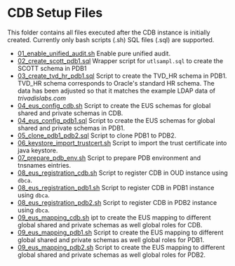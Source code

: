 # CDB Setup Files

This folder contains all files executed after the CDB instance is initially created. Currently only bash scripts (.sh) SQL files (.sql) are supported.

- [01_enable_unified_audit.sh](01_enable_unified_audit.sh) Enable pure unified audit.
- [02_create_scott_pdb1.sql](02_create_scott_pdb1.sql) Wrapper script for ``utlsampl.sql`` to create the SCOTT schema in PDB1
- [03_create_tvd_hr_pdb1.sql](03_create_tvd_hr_pdb1.sql) Script to create the TVD_HR schema in PDB1. TVD_HR schema corresponds to Oracle's standard HR schema. The data has been adjusted so that it matches the example LDAP data of *trivadislabs.com* 
- [04_eus_config_cdb.sh](04_eus_config_cdb.sh)  Script to create the EUS schemas for global shared and private schemas in CDB.
- [04_eus_config_pdb1.sql](04_eus_config_pdb1.sql) Script to create the EUS schemas for global shared and private schemas in PDB1.
- [05_clone_pdb1_pdb2.sql](05_clone_pdb1_pdb2.sql) Script to clone PDB1 to PDB2.
- [06_keystore_import_trustcert.sh](06_keystore_import_trustcert.sh) Script to import the trust certificate into java keystore.
- [07_prepare_pdb_env.sh](07_prepare_pdb_env.sh) Script to prepare PDB environment and tnsnames eintries.
- [08_eus_registration_cdb.sh](08_eus_registration_cdb.sh) Script to register CDB in OUD instance using `dbca`.
- [08_eus_registration_pdb1.sh](08_eus_registration_pdb1.sh) Script to register CDB in PDB1 instance using `dbca`.
- [08_eus_registration_pdb2.sh](08_eus_registration_pdb2.sh) Script to register CDB in PDB2 instance using `dbca`.
- [09_eus_mapping_cdb.sh](09_eus_mapping_cdb.sh) ipt to create the EUS mapping to different global shared and private schemas as well global roles for CDB.
- [09_eus_mapping_pdb1.sh](09_eus_mapping_pdb1.sh) Script to create the EUS mapping to different global shared and private schemas as well global roles for PDB1.
- [09_eus_mapping_pdb2.sh](09_eus_mapping_pdb2.sh) Script to create the EUS mapping to different global shared and private schemas as well global roles for PDB2.
